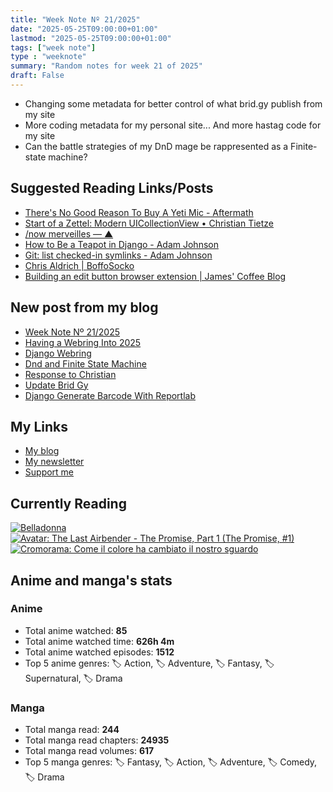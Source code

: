 ```yaml
---
title: "Week Note Nº 21/2025"
date: "2025-05-25T09:00:00+01:00"
lastmod: "2025-05-25T09:00:00+01:00"
tags: ["week note"]
type : "weeknote"
summary: "Random notes for week 21 of 2025"
draft: False
---
```


- Changing some metadata for better control of what brid.gy publish from my site
- More coding metadata for my personal site... And more hastag code for my site
- Can the battle strategies of my DnD mage be rappresented as a Finite-state machine?

## Suggested Reading Links/Posts
- [There's No Good Reason To Buy A Yeti Mic - Aftermath](https://aftermath.site/dont-buy-a-yeti-mic-please-logitech?utm_source=fundor333.com)
- [Start of a Zettel: Modern UICollectionView • Christian Tietze](https://christiantietze.de/posts/2025/05/start-of-a-zettel-modern-uicollectionview/?utm_source=fundor333.com)
- [/now merveilles — ▲](https://scream.today/xn-c1h/now-merveilles?utm_source=fundor333.com)
- [How to Be a Teapot in Django - Adam Johnson](https://adamj.eu/tech/2022/04/01/how-to-be-a-teapot-in-django/?utm_source=fundor333.com)
- [Git: list checked-in symlinks - Adam Johnson](https://adamj.eu/tech/2025/05/19/git-list-symlinks/?utm_source=fundor333.com)
- [Chris Aldrich | BoffoSocko](https://boffosocko.com/?utm_source=fundor333.com)
- [Building an edit button browser extension | James' Coffee Blog](https://jamesg.blog/2025/05/21/building-an-edit-button-browser-extension/?utm_source=fundor333.com)
## New post from my blog
- [Week Note Nº 21/2025](https://fundor333.com/weeknotes/2025/21/?utm_source=fundor333.com)
- [Having a Webring Into 2025](https://fundor333.com/post/2025/webring-into-2025/?utm_source=fundor333.com)
- [Django Webring](https://fundor333.com/micro/2025/05/django-webring/?utm_source=fundor333.com)
- [Dnd and Finite State Machine](https://fundor333.com/micro/2025/05/dnd-and-finite-state-machine/?utm_source=fundor333.com)
- [Response to Christian](https://fundor333.com/micro/2025/05/response-to-christian/?utm_source=fundor333.com)
- [Update Brid Gy](https://fundor333.com/micro/2025/05/update-brid-gy/?utm_source=fundor333.com)
- [Django Generate Barcode With Reportlab](https://fundor333.com/post/2025/django-generate-barcode-with-reportlab/?utm_source=fundor333.com)

## My Links
- [My blog](https://www.fundor333.com)
- [My newsletter](https://newsletter.digitaltearoom.com)
- [Support me](https://ko-fi.com/fundor333)

## Currently Reading
[![Belladonna](https://i.gr-assets.com/images/S/compressed.photo.goodreads.com/books/1707171147l/203670805._SX98_.jpg)](https://www.goodreads.com/review/show/7583108348?utm_medium=api&utm_source=rss) [![Avatar: The Last Airbender - The Promise, Part 1 (The Promise, #1)](https://i.gr-assets.com/images/S/compressed.photo.goodreads.com/books/1335027742l/12413836._SX98_.jpg)](https://www.goodreads.com/review/show/7583080571?utm_medium=api&utm_source=rss) [![Cromorama: Come il colore ha cambiato il nostro sguardo](https://i.gr-assets.com/images/S/compressed.photo.goodreads.com/books/1505808761l/36266532._SX98_.jpg)](https://www.goodreads.com/review/show/5993206761?utm_medium=api&utm_source=rss) 

## Anime and manga's stats

### **Anime**
- Total anime watched: **85**
- Total anime watched time: **626h 4m**
- Total anime watched episodes: **1512**
- Top 5 anime genres: 🏷️ Action, 🏷️ Adventure, 🏷️ Fantasy, 🏷️ Supernatural, 🏷️ Drama

### **Manga**
- Total manga read: **244**
- Total manga read chapters: **24935**
- Total manga read volumes: **617**
- Top 5 manga genres: 🏷️ Fantasy, 🏷️ Action, 🏷️ Adventure, 🏷️ Comedy, 🏷️ Drama
